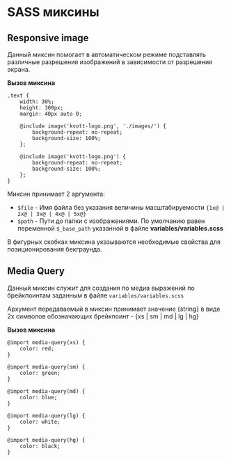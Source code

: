 # SASS миксины

## Responsive image

Данный миксин помогает в автоматическом режиме подставлять различные разрешения изображений в зависимости от разрешения экрана.

**Вызов миксина**
```
.text {
    width: 30%;
    height: 300px;
    margin: 40px auto 0;
    
    @include image('kvott-logo.png', './images/') {
        background-repeat: no-repeat;
        background-size: 100%;
    };
    
    @include image('kvott-logo.png') {
        background-repeat: no-repeat;
        background-size: 100%;
    };
}
```  
Миксин принимает 2 аргумента:
- `$file` - Имя файла без указания величины масштабируемости `{1x@ | 2x@ | 3x@ | 4x@ | 5x@}`
- `$path` - Пути до папки с изображениями. По умолчанию равен переменной `$_base_path` указанной в файле **variables/variables.scss**  

В фигурных скобках миксина указываются необходимые свойства для позиционирования бекграунда.  
## Media Query

Данный миксин служит для создания по медиа выражений по брейкпоинтам заданным в файле `variables/variables.scss`  

Архумент передаваемый в миксин принимает значение {string} в виде 2х символов обозначающих брейкпоинт - {xs | sm | md | lg | hg}  

**Вызов миксина**

```
@import media-query(xs) {
    color: red;
}

@import media-query(sm) {
    color: green;
}

@import media-query(md) {
    color: blue;
}

@import media-query(lg) {
    color: white;
}

@import media-query(hg) {
    color: black;
}
```